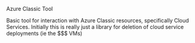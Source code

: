 Azure Classic Tool

Basic tool for interaction with Azure Classic resources, specifically Cloud Services.
Initially this is really just a library for deletion of cloud service deployments (ie the $$$ VMs)
